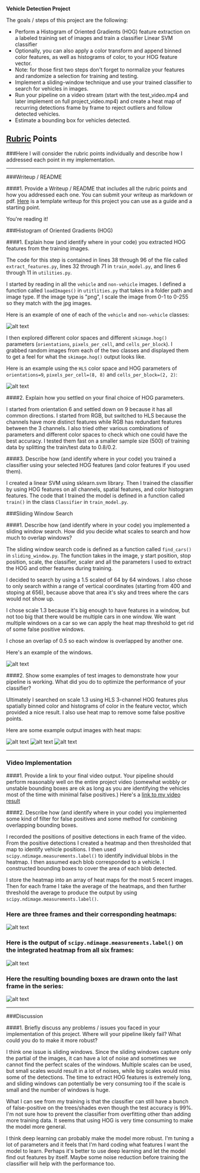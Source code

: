 **Vehicle Detection Project**

The goals / steps of this project are the following:

* Perform a Histogram of Oriented Gradients (HOG) feature extraction on a labeled training set of images and train a classifier Linear SVM classifier
* Optionally, you can also apply a color transform and append binned color features, as well as histograms of color, to your HOG feature vector. 
* Note: for those first two steps don't forget to normalize your features and randomize a selection for training and testing.
* Implement a sliding-window technique and use your trained classifier to search for vehicles in images.
* Run your pipeline on a video stream (start with the test_video.mp4 and later implement on full project_video.mp4) and create a heat map of recurring detections frame by frame to reject outliers and follow detected vehicles.
* Estimate a bounding box for vehicles detected.

[//]: # (Image References)
[image1]: ./output_images/car_not_car.png
[image2]: ./output_images/hog_features.png
[image3]: ./output_images/sliding_windows.png
[image4]: ./output_images/output1.png
[image5]: ./output_images/output2.png
[image6]: ./output_images/output3.png
[image7]: ./output_images/frame1.png
[image8]: ./output_images/frame5.png
[image9]: ./output_images/frame6.png
[video1]: ./project_output.mp4

## [Rubric](https://review.udacity.com/#!/rubrics/513/view) Points
###Here I will consider the rubric points individually and describe how I addressed each point in my implementation.  

---
###Writeup / README

####1. Provide a Writeup / README that includes all the rubric points and how you addressed each one.  You can submit your writeup as markdown or pdf.  [Here](https://github.com/udacity/CarND-Vehicle-Detection/blob/master/writeup_template.md) is a template writeup for this project you can use as a guide and a starting point.  

You're reading it!

###Histogram of Oriented Gradients (HOG)

####1. Explain how (and identify where in your code) you extracted HOG features from the training images.

The code for this step is contained in lines 38 through 96 of the file called `extract_features.py`, lines 32 through 71 in `train_model.py`, and lines 6 through 11 in `utilities.py`.  

I started by reading in all the `vehicle` and `non-vehicle` images.  I defined a function called `loadImages()` in `utitlities.py` that takes in a folder path and image type. If the image type is "png", I scale the image from 0-1 to 0-255 so they match with the jpg images. 

Here is an example of one of each of the `vehicle` and `non-vehicle` classes:

![alt text][image1]

I then explored different color spaces and different `skimage.hog()` parameters (`orientations`, `pixels_per_cell`, and `cells_per_block`).  I grabbed random images from each of the two classes and displayed them to get a feel for what the `skimage.hog()` output looks like.

Here is an example using the `HLS` color space and HOG parameters of `orientations=9`, `pixels_per_cell=(8, 8)` and `cells_per_block=(2, 2)`:


![alt text][image2]

####2. Explain how you settled on your final choice of HOG parameters.

I started from orientation 6 and settled down on 9 because it has all common directions. I started from RGB, but switched to HLS because the channels have more distinct features while RGB has redundant features between the 3 channels. I also tried other various combinations of parameters and different color spaces to check which one could have the best accuracy. I tested them fast on a smaller sample size (500) of training data by splitting the train/test data to 0.8/0.2. 

####3. Describe how (and identify where in your code) you trained a classifier using your selected HOG features (and color features if you used them).

I created a linear SVM using sklearn.svm library. Then I trained the classifier by using HOG features on all channels, spatial features, and color histogram features. The code that I trained the model is defined in a function called `train()` in the class `Classifier` in `train_model.py`.

###Sliding Window Search

####1. Describe how (and identify where in your code) you implemented a sliding window search.  How did you decide what scales to search and how much to overlap windows?

The sliding window search code is defined as a function called `find_cars()` in `sliding_window.py`. The function takes in the image, y start position, stop position, scale, the classifier, scaler and all the parameters I used to extract the HOG and other features during training. 

I decided to search by using a 1.5 scaled of 64 by 64 windows. I also chose to only search within a range of vertical coordinates (starting from 400 and stoping at 656), because above that area it's sky and trees where the cars would not show up.

I chose scale 1.3 because it's big enough to have features in a window, but not too big that there would be multiple cars in one window. We want multiple windows on a car so we can apply the heat map threshold to get rid of some false positive windows.

I chose an overlap of 0.5 so each window is overlapped by another one. 

Here's an example of the windows.

![alt text][image3]

####2. Show some examples of test images to demonstrate how your pipeline is working.  What did you do to optimize the performance of your classifier?

Ultimately I searched on scale 1.3 using HLS 3-channel HOG features plus spatially binned color and histograms of color in the feature vector, which provided a nice result. I also use heat map to remove some false positive points.

Here are some example output images with heat maps:

![alt text][image4]
![alt text][image5]
![alt text][image6]

---

### Video Implementation

####1. Provide a link to your final video output.  Your pipeline should perform reasonably well on the entire project video (somewhat wobbly or unstable bounding boxes are ok as long as you are identifying the vehicles most of the time with minimal false positives.)
Here's a [link to my video result](./project_video.mp4)


####2. Describe how (and identify where in your code) you implemented some kind of filter for false positives and some method for combining overlapping bounding boxes.

I recorded the positions of positive detections in each frame of the video.  From the positive detections I created a heatmap and then thresholded that map to identify vehicle positions.  I then used `scipy.ndimage.measurements.label()` to identify individual blobs in the heatmap.  I then assumed each blob corresponded to a vehicle.  I constructed bounding boxes to cover the area of each blob detected.  

I store the heatmap into an array of heat maps for the most 5 recent images. Then for each frame I take the average of the heatmaps, and then further threshold the average to produce the output by using `scipy.ndimage.measurements.label()`.

### Here are three frames and their corresponding heatmaps:

![alt text][image7]

### Here is the output of `scipy.ndimage.measurements.label()` on the integrated heatmap from all six frames:
![alt text][image8]

### Here the resulting bounding boxes are drawn onto the last frame in the series:
![alt text][image9]



---

###Discussion

####1. Briefly discuss any problems / issues you faced in your implementation of this project.  Where will your pipeline likely fail?  What could you do to make it more robust?

I think one issue is sliding windows. Since the sliding windows capture only the partial of the images, it can have a lot of noise and sometimes we cannot find the perfect scales of the windows. Multiple scales can be used, but small scales would result in a lot of noises, while big scales would miss some of the detections. The time to extract HOG features is extremely long, and sliding windows can potentially be very consuming too if the scale is small and the number of windows is huge. 

What I can see from my training is that the classifier can still have a bunch of false-positive on the trees/shades even though the test accuracy is 99%. I'm not sure how to prevent the classifier from overfitting other than adding more training data. It seems that using HOG is very time consuming to make the model more general.

I think deep learning can probably make the model more robust. I'm tuning a lot of parameters and it feels that I'm hard coding what features I want the model to learn. Perhaps it's better to use deep learning and let the model find out features by itself. Maybe some noise reduction before training the classifier will help with the performance too.

